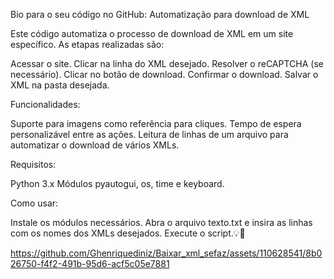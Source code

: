 Bio para o seu código no GitHub:
Automatização para download de XML

Este código automatiza o processo de download de XML em um site específico. As etapas realizadas são:

Acessar o site.
Clicar na linha do XML desejado.
Resolver o reCAPTCHA (se necessário).
Clicar no botão de download.
Confirmar o download.
Salvar o XML na pasta desejada.

Funcionalidades:

Suporte para imagens como referência para cliques.
Tempo de espera personalizável entre as ações.
Leitura de linhas de um arquivo para automatizar o download de vários XMLs.

Requisitos:

Python 3.x
Módulos pyautogui, os, time e keyboard.

Como usar:

Instale os módulos necessários.
Abra o arquivo texto.txt e insira as linhas com os nomes dos XMLs desejados.
Execute o script.💡🤖






https://github.com/Ghenriquediniz/Baixar_xml_sefaz/assets/110628541/8b026750-f4f2-491b-95d6-acf5c05e7881

